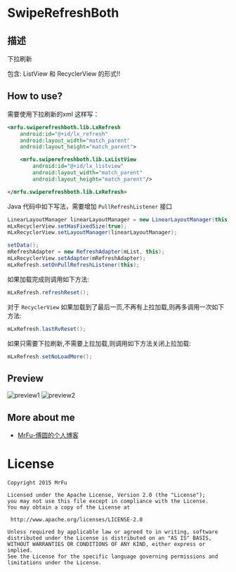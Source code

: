 SwipeRefreshBoth
=====================


## 描述

下拉刷新

包含: ListView 和 RecyclerView 的形式!!



## How to use?


需要使用下拉刷新的xml 这样写：

```xml
<mrfu.swiperefreshboth.lib.LxRefresh
    android:id="@+id/lx_refresh"
    android:layout_width="match_parent"
    android:layout_height="match_parent">

    <mrfu.swiperefreshboth.lib.LxListView
        android:id="@+id/lx_listview"
        android:layout_width="match_parent"
        android:layout_height="match_parent"/>

</mrfu.swiperefreshboth.lib.LxRefresh>
```

Java 代码中如下写法，需要增加 `PullRefreshListener` 接口

```Java
LinearLayoutManager linearLayoutManager = new LinearLayoutManager(this);
mLxRecyclerView.setHasFixedSize(true);
mLxRecyclerView.setLayoutManager(linearLayoutManager);

setData();
mRefreshAdapter = new RefreshAdapter(mList, this);
mLxRecyclerView.setAdapter(mRefreshAdapter);
mLxRefresh.setOnPullRefreshListener(this);
```

如果加载完成则调用如下方法:

```java
mLxRefresh.refreshReset();
```

对于 `RecyclerView` 如果加载到了最后一页,不再有上拉加载,则再多调用一次如下方法:

```java
mLxRefresh.lastRvReset();
```

如果只需要下拉刷新,不需要上拉加载,则调用如下方法关闭上拉加载:

```java
mLxRefresh.setNoLoadMore();
```



## Preview

![preview1](https://raw.githubusercontent.com/MrFuFuFu/SwipeRefreshBoth/master/images/pulldown.png)
![preview2](https://raw.githubusercontent.com/MrFuFuFu/SwipeRefreshBoth/master/images/pullup.png)

## More about me

* [MrFu-傅圆的个人博客](http://mrfufufu.github.io/)

License
============

    Copyright 2015 MrFu

	Licensed under the Apache License, Version 2.0 (the "License");
	you may not use this file except in compliance with the License.
	You may obtain a copy of the License at

     http://www.apache.org/licenses/LICENSE-2.0

	Unless required by applicable law or agreed to in writing, software
	distributed under the License is distributed on an "AS IS" BASIS,
	WITHOUT WARRANTIES OR CONDITIONS OF ANY KIND, either express or implied.
	See the License for the specific language governing permissions and
	limitations under the License.